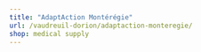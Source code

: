 ```yaml
---
title: "AdaptAction Montérégie"
url: /vaudreuil-dorion/adaptaction-monteregie/
shop: medical supply
---
```


